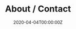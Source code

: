 ---
date: "2020-04-04T00:00:00Z"
summary: A little more about me
title: "About / Contact"
type: widget_page
aliases: [bio]
---